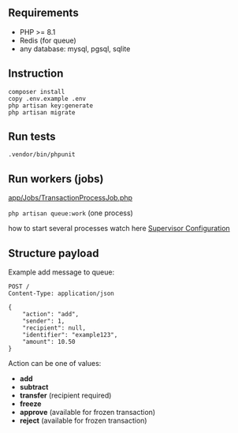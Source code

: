 ## Requirements

* PHP >= 8.1
* Redis (for queue)
* any database: mysql, pgsql, sqlite

## Instruction

```
composer install
copy .env.example .env
php artisan key:generate
php artisan migrate
```

## Run tests

``.vendor/bin/phpunit``

## Run workers (jobs)

[app/Jobs/TransactionProcessJob.php](https://github.com/yuriy-vasilev/user-balance/blob/main/app/Jobs/TransactionProcessJob.php)

``php artisan queue:work`` (one process)

how to start several processes watch here
[Supervisor Configuration](https://laravel.com/docs/10.x/queues#supervisor-configuration)

## Structure payload

Example add message to queue: 
```
POST /
Content-Type: application/json

{
    "action": "add",
    "sender": 1,
    "recipient": null,
    "identifier": "example123",
    "amount": 10.50
}
```
Action can be one of values: 
* **add**
* **subtract**
* **transfer** (recipient required)
* **freeze** 
* **approve** (available for frozen transaction)
* **reject** (available for frozen transaction)
